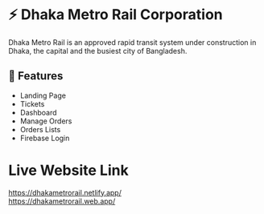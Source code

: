 # :zap: Dhaka Metro Rail Corporation
Dhaka Metro Rail is an approved rapid transit system under construction in Dhaka, the capital and the busiest city of Bangladesh.

## 📄 Features

<ul>
      <li>Landing Page</li>
      <li>Tickets</li>
      <li>Dashboard</li>
      <li>Manage Orders</li>
      <li>Orders Lists</li>
      <li>Firebase Login</li>
</ul>

# Live Website Link
https://dhakametrorail.netlify.app/
<br>
https://dhakametrorail.web.app/ 
